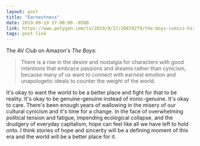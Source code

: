 ```yaml
---
layout: post
title: "Earnestness"
date: 2019-09-19 17:00:00 -0500
link: https://www.polygon.com/tv/2019/9/17/20870279/the-boys-comics-history-amazon-starlight
tags: post link
---
```


The AV Club on Amazon's *The Boys*:

> There is a rise in the desire and nostalgia for characters with good intentions that embrace passions and dreams rather than cynicism, because many of us want to connect with earnest emotion and unapologetic ideals to counter the weight of the world.

It's okay to want the world to be a better place and fight for that to be reality. It's okay to be genuine-genuine instead of ironic-genuine. It's okay to care. There's been enough years of wallowing in the misery of our cultural cynicism and it's time for a change. In the face of overwhelming political tension and fatigue, impending ecological collapse, and the drudgery of everyday capitalism, hope can feel like all we have left to hold onto. I think stories of hope and sincerity will be a defining moment of this era and the world will be a better place for it.
